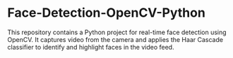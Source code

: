 # Face-Detection-OpenCV-Python
This repository contains a Python project for real-time face detection using OpenCV. It captures video from the camera and applies the Haar Cascade classifier to identify and highlight faces in the video feed.
